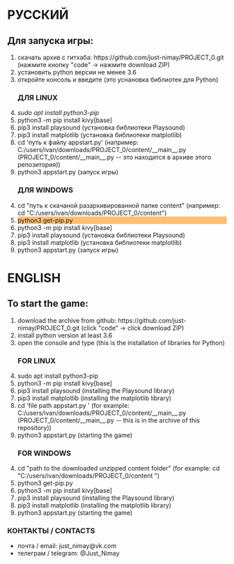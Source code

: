 <h1> РУССКИЙ </h1>
<h2>Для запуска игры: </h2>
<ol>
	<li> скачать архив с гитхаба: https://github.com/just-nimay/PROJECT_0.git (нажмите кнопку "code" -> нажмите download ZIP)</li>
	<li> установить python версии не менее 3.6</li>
	<li> откройте консоль и введите (это уснановка библиотек для Python)</li>
<h3>ДЛЯ LINUX</h3>
	<li><i> sudo apt install python3-pip</i> </li>
	<li> python3 -m pip install kivy[base]<li>
	 pip3 install playsound (установка библиотеки Playsound)
	<li>pip3 install matplotlib (установка библиотеки matplotlib)</li>
	<li> cd 'путь к файлу appstart.py' (например: C:/users/ivan/downloads/PROJECT_0/content/__main__.py (PROJECT_0/content/__main__.py -- это находится в архиве этого репозитория))</li>
	<li> python3 appstart.py (запуск игры)</li>
</ol>
<ol start='4'>
	<h3>ДЛЯ WINDOWS</h3>
	<li> cd "путь к скачаной разархивированной папке content" (например: cd "C:/users/ivan/downloads/PROJECT_0/content")</li>
	<li style="background-color:#FFBF73"> python3 get-pip.py</li>
	<li> python3 -m pip install kivy[base] </li>
	<li> pip3 install playsound (установка библиотеки Playsound)</li>
	<li> pip3 install matplotlib (установка библиотеки matplotlib)</li>
	<li> python3 appstart.py (запуск игры)</li>
</ol>
<h1> ENGLISH </1>
<h2>To start the game: </h2>
<ol>
	<li> download the archive from github: https://github.com/just-nimay/PROJECT_0.git (click "code" -> click download ZIP)</li>
	<li> install python version at least 3.6</li>
	<li> open the console and type (this is the installation of libraries for Python)</li>
	<h3>FOR LINUX</h3>
	<li> sudo apt install python3-pip </li>
	<li> python3 -m pip install kivy[base]<li>
	pip3 install playsound (installing the Playsound library)
	<li>pip3 install matplotlib (installing the matplotlib library)</li>
	<li> cd 'file path appstart.py ' (for example: C:/users/ivan/downloads/PROJECT_0/content/__main__.py (PROJECT_0/content/__main__.py -- this is in the archive of this repository))</li>
	<li> python3 appstart.py (starting the game)</li>
</ol>
<ol start='4'>
	<h3>FOR WINDOWS</h3>
	<li> cd "path to the downloaded unzipped content folder" (for example: cd "C:/users/ivan/downloads/PROJECT_0/content ")</li>
	<li> python3 get-pip.py</li>
	<li> python3 -m pip install kivy[base] </li>
	<li> pip3 install playsound (installing the Playsound library)</li>
	<li> pip3 install matplotlib (installing the matplotlib library)</li>
	<li> python3 appstart.py (starting the game)</li>
</ol>
<h3>КОНТАКТЫ / СONTACTS</h3>
<ul>
	<li>почта / email: just_nimay@vk.com</li>
	<li>телеграм / telegram: @Just_Nimay</li>
</ul>
